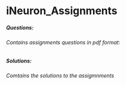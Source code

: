 # iNeuron_Assignments
##### Questions:
  ###### Contains assignments questions in pdf format:
  
##### Solutions:
  ###### Comtains the solutions to the assigmnments
  
